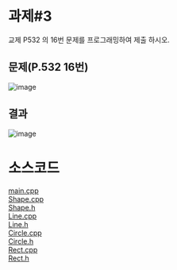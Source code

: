 # 과제#3

교제 P532 의 16번 문제를 프로그래밍하여 제출 하시오.

## 문제(P.532 16번)

![image](https://github.com/choiht0904/Cpp_01/assets/77330457/80cad523-5432-43d3-9a21-59010e325b89)

## 결과

![image](https://github.com/choiht0904/Cpp_01/assets/77330457/659b8cfe-443c-4f7f-8bd0-1772d717f53a)


# 소스코드
[main.cpp](./main.cpp)<br>
[Shape.cpp](./Shape.cpp)<br>
[Shape.h](./Shape.h)<br>
[Line.cpp](./Line.cpp)<br>
[Line.h](./Line.h)<br>
[Circle.cpp](./Circle.cpp)<br>
[Circle.h](./Circle.h)<br>
[Rect.cpp](./Rect.cpp)<br>
[Rect.h](./Rect.h)<br>
